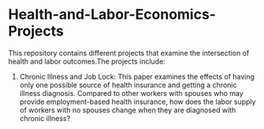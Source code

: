 # Health-and-Labor-Economics-Projects

This repository contains different projects that examine the intersection of health and labor outcomes.The projects include:

1. Chronic Illness and Job Lock: This paper examines the effects of having only one possible source of health insurance and getting a chronic illness diagnosis. Compared to other workers with spouses who may provide employment-based health insurance, how does the labor supply of workers with no spouses change when they are diagnosed with chronic illness? 
